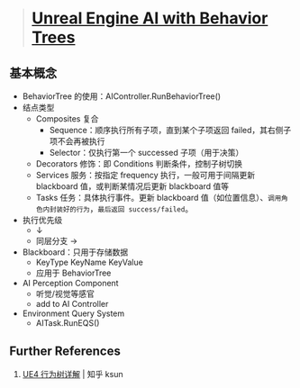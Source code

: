 > # [Unreal Engine AI with Behavior Trees](https://www.youtube.com/watch?v=iY1jnFvHgbE&feature=push-sd&attr_tag=r1gz4fVZqk6jt7CQ%3A6)

## 基本概念
* BehaviorTree 的使用：AIController.RunBehaviorTree()
* 结点类型
  * Composites 复合
    * Sequence：顺序执行所有子项，直到某个子项返回 failed，其右侧子项不会再被执行
    * Selector：仅执行第一个 successed 子项（用于决策）
  * Decorators 修饰：即 Conditions 判断条件，控制子树切换
  * Services 服务：按指定 frequency 执行，一般可用于间隔更新 blackboard 值，或判断某情况后更新 blackboard 值等
  * Tasks 任务：具体执行事件。更新 blackboard 值（如位置信息）、`调用角色内封装好的行为`，`最后返回 success/failed`。
* 执行优先级
  * $\downarrow$
  * 同层分支 $\rightarrow$
* Blackboard：只用于存储数据
  * KeyType KeyName KeyValue
  * 应用于 BehaviorTree
* AI Perception Component
  * 听觉/视觉等感官
  * add to AI Controller
* Environment Query System
  * AITask.RunEQS()

## Further References
1. [UE4 行为树详解](https://zhuanlan.zhihu.com/p/143298443) | 知乎 ksun
